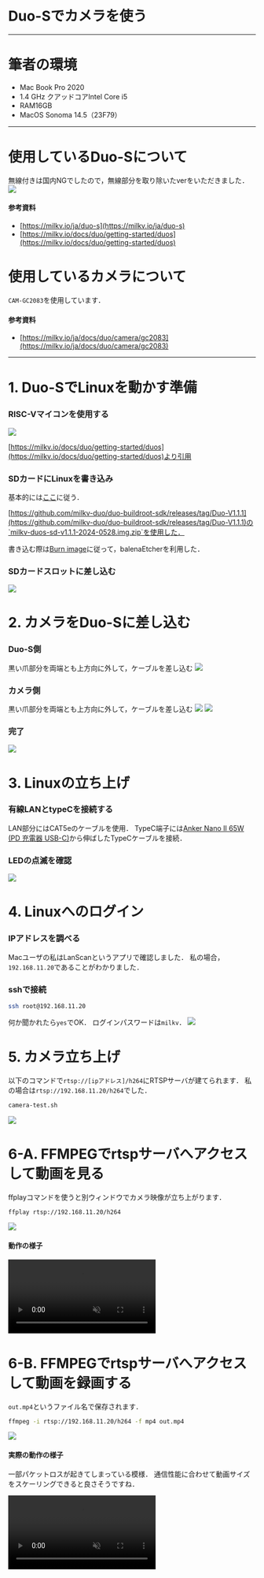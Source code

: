 # Duo-Sでカメラを使う
------
# 筆者の環境
- Mac Book Pro 2020
- 1.4 GHz クアッドコアIntel Core i5
- RAM16GB
- MacOS Sonoma 14.5（23F79）
------
# 使用しているDuo-Sについて
無線付きは国内NGでしたので，無線部分を取り除いたverをいただきました．
![](./fig/duos-camera.jpg)

#### 参考資料
- [https://milkv.io/ja/duo-s](https://milkv.io/ja/duo-s)
- [https://milkv.io/docs/duo/getting-started/duos](https://milkv.io/docs/duo/getting-started/duos)

# 使用しているカメラについて
`CAM-GC2083`を使用しています．
#### 参考資料
- [https://milkv.io/ja/docs/duo/camera/gc2083](https://milkv.io/ja/docs/duo/camera/gc2083)
------
# 1. Duo-SでLinuxを動かす準備
### RISC-Vマイコンを使用する
![](https://milkv.io/docs/duo/duos/duos-arm-riscv-switch.webp)

[https://milkv.io/docs/duo/getting-started/duos](https://milkv.io/docs/duo/getting-started/duos)より引用

### SDカードにLinuxを書き込み
基本的には[ここ](https://milkv.io/docs/duo/getting-started/boot)に従う．

[https://github.com/milkv-duo/duo-buildroot-sdk/releases/tag/Duo-V1.1.1](https://github.com/milkv-duo/duo-buildroot-sdk/releases/tag/Duo-V1.1.1)の`milkv-duos-sd-v1.1.1-2024-0528.img.zip`を使用した．

書き込む際は[Burn image](https://milkv.io/docs/duo/getting-started/boot#burn-image)に従って，balenaEtcherを利用した．

### SDカードスロットに差し込む
![](./fig/insert_sd.jpg)

# 2. カメラをDuo-Sに差し込む
### Duo-S側
黒い爪部分を両端とも上方向に外して，ケーブルを差し込む
![](./fig/camera-cable-on-duos-with-navi.jpg)
### カメラ側
黒い爪部分を両端とも上方向に外して，ケーブルを差し込む
![](./fig/close-camera-socket.jpg)
![](./fig/open-camera-socket.jpg)
### 完了
![](./fig/connect-with-camera.jpg)

# 3. Linuxの立ち上げ
### 有線LANとtypeCを接続する
LAN部分にはCAT5eのケーブルを使用．
TypeC端子には[Anker Nano II 65W (PD 充電器 USB-C)](https://www.ankerjapan.com/products/a2663)から伸ばしたTypeCケーブルを接続．

### LEDの点滅を確認
![](./fig/Blink_LED.gif)

# 4. Linuxへのログイン
### IPアドレスを調べる
Macユーザの私はLanScanというアプリで確認しました．
私の場合，`192.168.11.20`であることがわかりました．

### sshで接続
```sh
ssh root@192.168.11.20
```
何か聞かれたら`yes`でOK．
ログインパスワードは`milkv`．
![](./fig/ssh.gif)

# 5. カメラ立ち上げ
以下のコマンドで`rtsp://[ipアドレス]/h264`にRTSPサーバが建てられます．
私の場合は`rtsp://192.168.11.20/h264`でした．
```sh
camera-test.sh
```
![](./fig/launch_camera.gif)


# 6-A. FFMPEGでrtspサーバへアクセスして動画を見る

ffplayコマンドを使うと別ウィンドウでカメラ映像が立ち上がります．
```sh
ffplay rtsp://192.168.11.20/h264
```
![](./fig/show_movie.gif)

#### 動作の様子
<div><video controls src="./fig/demo_show_movie.mp4" muted="false"></video></div>

# 6-B.  FFMPEGでrtspサーバへアクセスして動画を録画する

`out.mp4`というファイル名で保存されます．
```sh
ffmpeg -i rtsp://192.168.11.20/h264 -f mp4 out.mp4
```
![](./fig/save_movie.gif)

#### 実際の動作の様子
一部パケットロスが起きてしまっている模様．
通信性能に合わせて動画サイズをスケーリングできると良さそうですね．
<div><video controls src="./fig/demo-out.mp4" muted="false"></video></div>


